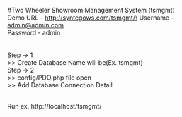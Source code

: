 #Two Wheeler Showroom Management System (tsmgmt)\
Demo URL - http://syntegows.com/tsmgmt/\
Username - admin@admin.com\
Password - admin\
<br /><br />
Step -> 1<br />
	>> Create Database Name will be(Ex. tsmgmt)<br />
Step -> 2<br />
	>> config/PDO.php file open<br />
	>> Add Database Connection Detail
<br /><br />

Run ex. http://localhost/tsmgmt/